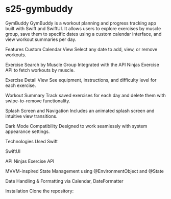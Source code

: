 # s25-gymbuddy

GymBuddy
GymBuddy is a workout planning and progress tracking app built with Swift and SwiftUI. It allows users to explore exercises by muscle group, save them to specific dates using a custom calendar interface, and view workout summaries per day.

Features
Custom Calendar View
Select any date to add, view, or remove workouts.

Exercise Search by Muscle Group
Integrated with the API Ninjas Exercise API to fetch workouts by muscle.

Exercise Detail View
See equipment, instructions, and difficulty level for each exercise.

Workout Summary
Track saved exercises for each day and delete them with swipe-to-remove functionality.

Splash Screen and Navigation
Includes an animated splash screen and intuitive view transitions.

Dark Mode Compatibility
Designed to work seamlessly with system appearance settings.

Technologies Used
Swift

SwiftUI

API Ninjas Exercise API

MVVM-inspired State Management using @EnvironmentObject and @State

Date Handling & Formatting via Calendar, DateFormatter

Installation
Clone the repository:
